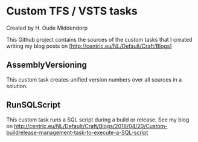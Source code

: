 # Custom TFS / VSTS tasks
Created by H. Oude Middendorp

This Github project contains the sources of the custom tasks that I created writing my blog posts on [http://centric.eu/NL/Default/Craft/Blogs]

## AssemblyVersioning
This custom task creates unified version numbers over all sources in a solution.

## RunSQLScript
This custom task runs a SQL script during a build or release. See my blog on http://centric.eu/NL/Default/Craft/Blogs/2016/04/20/Custom-buildrelease-management-task-to-execute-a-SQL-script


